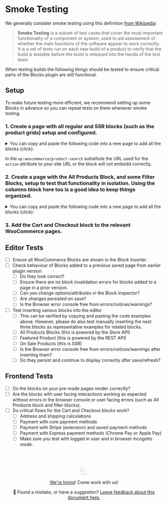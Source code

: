# Smoke Testing

We generally consider smoke testing using this definition [from Wikipedia](https://href.li/?https://en.wikipedia.org/wiki/Smoke_testing_(software)):

> **Smoke Testing** is a subset of test cases that cover the most important functionality of a component or system, used to aid assessment of whether the main functions of the software appear to work correctly. It is a set of tests run on each new build of a product to verify that the build is testable before the build is released into the hands of the test team

When testing builds the following things should be tested to ensure critical parts of the Blocks plugin are still functional.

## Setup

To make future testing more efficient, we recommend setting up some Blocks in advance so you can repeat tests on them whenever smoke testing.

### 1. Create a page with all regular and SSR blocks (such as the product grids) setup and configured.

<details>
<summary>You can copy and paste the following code into a new page to add all the blocks (click):</summary>

```html
<!-- wp:woocommerce/featured-product {"editMode":false,"productId":15} -->
<!-- wp:button {"align":"center"} -->
<div class="wp-block-button aligncenter"><a class="wp-block-button__link" href="https://ephemeral-aljullu-20200929.atomicsites.blog/product/beanie/">Shop now</a></div>
<!-- /wp:button -->
<!-- /wp:woocommerce/featured-product -->

<!-- wp:woocommerce/featured-category {"editMode":false,"categoryId":16} -->
<!-- wp:button {"align":"center"} -->
<div class="wp-block-button aligncenter"><a class="wp-block-button__link" href="https://ephemeral-aljullu-20200929.atomicsites.blog/product-category/clothing/">Shop now</a></div>
<!-- /wp:button -->
<!-- /wp:woocommerce/featured-category -->

<!-- wp:woocommerce/handpicked-products {"editMode":false,"products":[15,32,16]} /-->

<!-- wp:woocommerce/product-best-sellers /-->

<!-- wp:woocommerce/product-top-rated /-->

<!-- wp:woocommerce/product-new /-->

<!-- wp:woocommerce/product-on-sale /-->

<!-- wp:woocommerce/product-category {"categories":[16]} /-->

<!-- wp:woocommerce/product-tag /-->

<!-- wp:woocommerce/products-by-attribute {"attributes":[{"id":22,"attr_slug":"pa_color"}],"editMode":false} /-->

<!-- wp:woocommerce/product-categories /-->

<!-- wp:woocommerce/product-categories {"isDropdown":true} /-->

<!-- wp:woocommerce/reviews-by-product {"editMode":false,"productId":15} -->
<div class="wp-block-woocommerce-reviews-by-product wc-block-reviews-by-product has-image has-name has-date has-rating has-content" data-image-type="reviewer" data-orderby="most-recent" data-reviews-on-page-load="10" data-reviews-on-load-more="10" data-show-load-more="true" data-show-orderby="true" data-product-id="15"></div>
<!-- /wp:woocommerce/reviews-by-product -->

<!-- wp:woocommerce/reviews-by-category {"editMode":false,"categoryIds":[16]} -->
<div class="wp-block-woocommerce-reviews-by-category wc-block-reviews-by-category has-image has-name has-date has-rating has-content has-product-name" data-image-type="reviewer" data-orderby="most-recent" data-reviews-on-page-load="10" data-reviews-on-load-more="10" data-show-load-more="true" data-show-orderby="true" data-category-ids="16"></div>
<!-- /wp:woocommerce/reviews-by-category -->

<!-- wp:woocommerce/all-reviews -->
<div class="wp-block-woocommerce-all-reviews wc-block-all-reviews has-image has-name has-date has-rating has-content has-product-name" data-image-type="reviewer" data-orderby="most-recent" data-reviews-on-page-load="10" data-reviews-on-load-more="10" data-show-load-more="true" data-show-orderby="true"></div>
<!-- /wp:woocommerce/all-reviews -->

<!-- wp:woocommerce/product-search {"formId":"wc-block-product-search-0"} -->
<div class="wp-block-woocommerce-product-search"><div class="wc-block-product-search"><form role="search" method="get" action="https://ephemeral-aljullu-20200929.atomicsites.blog/"><label for="wc-block-product-search-0" class="wc-block-product-search__label">Search</label><div class="wc-block-product-search__fields"><input type="search" id="wc-block-product-search-0" class="wc-block-product-search__field" placeholder="Search products…" name="s"/><input type="hidden" name="post_type" value="product"/><button type="submit" class="wc-block-product-search__button" label="Search"><svg aria-hidden="true" role="img" focusable="false" class="dashicon dashicons-arrow-right-alt2" xmlns="http://www.w3.org/2000/svg" width="20" height="20" viewbox="0 0 20 20"><path d="M6 15l5-5-5-5 1-2 7 7-7 7z"></path></svg></button></div></form></div></div>
<!-- /wp:woocommerce/product-search -->
```
</details>

In the `wp:woocommerce/product-search` substitute the URL used for the `action` attribute to your site URL or the block will not embedd correctly. 


### 2. Create a page with the All Products Block, and some Filter Blocks, setup to test that functionality in isolation. Using the columns block here too is a good idea to keep things organized.

<details>
<summary>You can copy and paste the following code into a new page to add all the blocks (click):</summary>

```html
<!-- wp:columns -->
<div class="wp-block-columns"><!-- wp:column {"width":33.33} -->
<div class="wp-block-column" style="flex-basis:33.33%"><!-- wp:woocommerce/price-filter -->
<div class="wp-block-woocommerce-price-filter is-loading" data-showinputfields="true" data-showfilterbutton="false" data-heading="Filter by price" data-heading-level="3"><span aria-hidden="true" class="wc-block-product-categories__placeholder"></span></div>
<!-- /wp:woocommerce/price-filter -->

<!-- wp:woocommerce/attribute-filter {"attributeId":1,"heading":"Filter by Color","displayStyle":"dropdown"} -->
<div class="wp-block-woocommerce-attribute-filter is-loading" data-attribute-id="1" data-show-counts="true" data-query-type="or" data-heading="Filter by Color" data-heading-level="3" data-display-style="dropdown"><span aria-hidden="true" class="wc-block-product-attribute-filter__placeholder"></span></div>
<!-- /wp:woocommerce/attribute-filter -->

<!-- wp:woocommerce/attribute-filter {"attributeId":2,"heading":"Filter by Size"} -->
<div class="wp-block-woocommerce-attribute-filter is-loading" data-attribute-id="2" data-show-counts="true" data-query-type="or" data-heading="Filter by Size" data-heading-level="3"><span aria-hidden="true" class="wc-block-product-attribute-filter__placeholder"></span></div>
<!-- /wp:woocommerce/attribute-filter -->

<!-- wp:woocommerce/active-filters -->
<div class="wp-block-woocommerce-active-filters is-loading" data-display-style="list" data-heading="Active filters" data-heading-level="3"><span aria-hidden="true" class="wc-block-active-product-filters__placeholder"></span></div>
<!-- /wp:woocommerce/active-filters --></div>
<!-- /wp:column -->

<!-- wp:column {"width":66.66} -->
<div class="wp-block-column" style="flex-basis:66.66%"><!-- wp:woocommerce/all-products {"columns":3,"rows":3,"alignButtons":false,"contentVisibility":{"orderBy":true},"orderby":"date","layoutConfig":[["woocommerce/product-image"],["woocommerce/product-title"],["woocommerce/product-price"],["woocommerce/product-rating"],["woocommerce/product-button"]]} -->
<div class="wp-block-woocommerce-all-products wc-block-all-products" data-attributes="{&quot;alignButtons&quot;:false,&quot;columns&quot;:3,&quot;contentVisibility&quot;:{&quot;orderBy&quot;:true},&quot;isPreview&quot;:false,&quot;layoutConfig&quot;:[[&quot;woocommerce/product-image&quot;],[&quot;woocommerce/product-title&quot;],[&quot;woocommerce/product-price&quot;],[&quot;woocommerce/product-rating&quot;],[&quot;woocommerce/product-button&quot;]],&quot;orderby&quot;:&quot;date&quot;,&quot;rows&quot;:3}"></div>
<!-- /wp:woocommerce/all-products --></div>
<!-- /wp:column --></div>
<!-- /wp:columns -->
```

</details>


### 3. Add the Cart and Checkout block to the relevant WooCommerce pages.

## Editor Tests

* [ ] Ensure all WooCommerce Blocks are shown in the Block Inserter.
* [ ] Check behaviour of Blocks added to a previous saved page from earlier plugin version
    * [ ] Do they look correct?
    * [ ] Ensure there are no block invalidation errors for blocks added to a page in a prior version.
    * [ ] Can you change options/attributes in the Block inspector?
    * [ ] Are changes persisted on save?
    * [ ] Is the Browser error console free from errors/notices/warnings?
* [ ] Test inserting various blocks into the editor
    * [ ] This can be verified by copying and pasting the code examples above. However, please do also test manually inserting the next three blocks as representative examples for related blocks.
    * [ ] All Products Blocks (this is powered by the Store API)
    * [ ] Featured Product (this is powered by the REST API)
    * [ ] On Sale Products (this is SSR)
    * [ ] Is the Browser error console free from errors/notices/warnings after inserting them?
    * [ ] Do they persist and continue to display correctly after save/refresh?

## Frontend Tests

* [ ] Do the blocks on your pre-made pages render correctly?
* [ ] Are the blocks with user facing interactions working as expected without errors in the browser console or user facing errors (such as All Products block and filter blocks).
* [ ] Do critical flows for the Cart and Checkout blocks work?
  * [ ] Address and shipping calculations
  * [ ] Payment with core payment methods
  * [ ] Payment with Stripe (extension) and saved payment methods
  * [ ] Payment with Express payment methods (Chrome Pay or Apple Pay)
  * [ ] Make sure you test with logged in user and in browser incognito mode.

<!-- FEEDBACK --><br/><br/><p align="center"><a href="https://woocommerce.com/"><img src="https://woocommerce.com/wp-content/themes/woo/images/logo-woocommerce@2x.png" alt="WooCommerce" height="28px" style="filter: grayscale(100%);opacity: 0.2;" /></a></p><p align="center"><a href="https://woocommerce.com/careers/">We're hiring</a>! Come work with us!</p><p align="center">🐞 Found a mistake, or have a suggestion? <a href="https://github.com/woocommerce/woocommerce-gutenberg-products-block/issues/new?assignees=&labels=type%3A+documentation&template=--doc-feedback.md&title=Feedback%20on%20`./docs/testing/smoke-testing.md`">Leave feedback about this document here.</a></p><!-- /FEEDBACK -->

